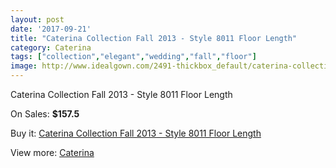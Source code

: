 ```yaml
---
layout: post
date: '2017-09-21'
title: "Caterina Collection Fall 2013 - Style 8011 Floor Length"
category: Caterina
tags: ["collection","elegant","wedding","fall","floor"]
image: http://www.idealgown.com/2491-thickbox_default/caterina-collection-fall-2013-style-8011-floor-length.jpg
---
```

Caterina Collection Fall 2013 - Style 8011 Floor Length

On Sales: **$157.5**
<a href="https://www.idealgown.com/en/caterina/1177-caterina-collection-fall-2013-style-8011-floor-length.html"><amp-img layout="responsive" width="600" height="600" src="//www.idealgown.com/2491-thickbox_default/caterina-collection-fall-2013-style-8011-floor-length.jpg" alt="Caterina Collection Fall 2013 - Style 8011 Floor Length 0" /></a>

Buy it: [Caterina Collection Fall 2013 - Style 8011 Floor Length](https://www.idealgown.com/en/caterina/1177-caterina-collection-fall-2013-style-8011-floor-length.html "Caterina Collection Fall 2013 - Style 8011 Floor Length")

View more: [Caterina](https://www.idealgown.com/en/15-caterina "Caterina")